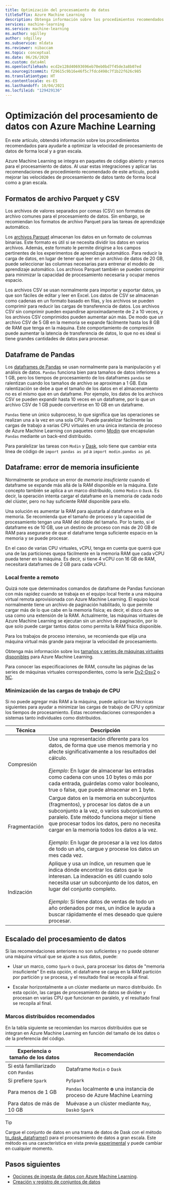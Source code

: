 ```yaml
---
title: Optimización del procesamiento de datos
titleSuffix: Azure Machine Learning
description: Obtenga información sobre los procedimientos recomendados para optimizar las velocidades de procesamiento de datos y qué integraciones admite Azure Machine Learning para el procesamiento de datos a gran escala.
services: machine-learning
ms.service: machine-learning
ms.author: sgilley
author: sdgilley
ms.subservice: mldata
ms.reviewer: nibaccam
ms.topic: conceptual
ms.date: 06/26/2020
ms.custom: data4ml
ms.openlocfilehash: ecd2e128d40693696eb70eb0bd7f45de3a8b07ed
ms.sourcegitcommit: f29615c9b16e46f5c7fdcd498c7f1b22f626c985
ms.translationtype: HT
ms.contentlocale: es-ES
ms.lasthandoff: 10/04/2021
ms.locfileid: "129429136"
---
```

# <a name="optimize-data-processing-with-azure-machine-learning"></a>Optimización del procesamiento de datos con Azure Machine Learning

En este artículo, obtendrá información sobre los procedimientos recomendados para ayudarle a optimizar la velocidad de procesamiento de datos de forma local y a gran escala.

Azure Machine Learning se integra en paquetes de código abierto y marcos para el procesamiento de datos. Al usar estas integraciones y aplicar las recomendaciones de procedimiento recomendado de este artículo, podrá mejorar las velocidades de procesamiento de datos tanto de forma local como a gran escala.

## <a name="parquet-and-csv-file-formats"></a>Formatos de archivo Parquet y CSV

Los archivos de valores separados por comas (CSV) son formatos de archivo comunes para el procesamiento de datos. Sin embargo, se recomiendan los formatos de archivo Parquet para las tareas de aprendizaje automático.

Los [archivos Parquet](https://parquet.apache.org/) almacenan los datos en un formato de columnas binarias. Este formato es útil si se necesita dividir los datos en varios archivos. Además, este formato le permite dirigirse a los campos pertinentes de los experimentos de aprendizaje automático. Para reducir la carga de datos, en lugar de tener que leer en un archivo de datos de 20 GB, puede seleccionar las columnas necesarias para entrenar el modelo de aprendizaje automático. Los archivos Parquet también se pueden comprimir para minimizar la capacidad de procesamiento necesaria y ocupar menos espacio.

Los archivos CSV se usan normalmente para importar y exportar datos, ya que son fáciles de editar y leer en Excel. Los datos de CSV se almacenan como cadenas en un formato basado en filas, y los archivos se pueden comprimir para reducir las cargas de transferencia de datos. Los archivos CSV sin comprimir pueden expandirse aproximadamente de 2 a 10 veces, y los archivos CSV comprimidos pueden aumentar aún más. De modo que un archivo CSV de 5 GB en la memoria se expande fácilmente hasta los 8 GB de RAM que tenga en la máquina. Este comportamiento de compresión puede aumentar la latencia de transferencia de datos, lo que no es ideal si tiene grandes cantidades de datos para procesar. 

## <a name="pandas-dataframe"></a>Dataframe de Pandas

Los [dataframes de Pandas](https://pandas.pydata.org/pandas-docs/stable/getting_started/overview.html) se usan normalmente para la manipulación y el análisis de datos. `Pandas` funciona bien para tamaños de datos inferiores a 1 GB, pero los tiempos de procesamiento de los dataframes `pandas` se ralentizan cuando los tamaños de archivo se aproximan a 1 GB. Esta ralentización se debe a que el tamaño de los datos en el almacenamiento no es el mismo que en un dataframe. Por ejemplo, los datos de los archivos CSV se pueden expandir hasta 10 veces en un dataframe, por lo que un archivo CSV de 1 GB puede convertirse en 10 GB en un dataframe.

`Pandas` tiene un único subproceso, lo que significa que las operaciones se realizan una a la vez en una sola CPU. Puede paralelizar fácilmente las cargas de trabajo a varias CPU virtuales en una única instancia de proceso de Azure Machine Learning con paquetes como [Modin](https://modin.readthedocs.io/en/latest/) que encapsulan `Pandas` mediante un back-end distribuido.

Para paralelizar las tareas con `Modin` y [Dask](https://dask.org), solo tiene que cambiar esta línea de código de `import pandas as pd` a `import modin.pandas as pd`.

## <a name="dataframe-out-of-memory-error"></a>Dataframe: error de memoria insuficiente 

Normalmente se produce un error de *memoria insuficiente* cuando el dataframe se expande más allá de la RAM disponible en la máquina. Este concepto también se aplica a un marco distribuido, como `Modin` o `Dask`.  Es decir, la operación intenta cargar el dataframe en la memoria de cada nodo del clúster, pero no hay suficiente RAM disponible para ello.

Una solución es aumentar la RAM para ajustarla al dataframe en la memoria. Se recomienda que el tamaño de proceso y la capacidad de procesamiento tengan una RAM del doble del tamaño. Por lo tanto, si el dataframe es de 10 GB, use un destino de proceso con más de 20 GB de RAM para asegurarse de que el dataframe tenga suficiente espacio en la memoria y se puede procesar. 

En el caso de varias CPU virtuales, vCPU, tenga en cuenta que querrá que una de las particiones quepa fácilmente en la memoria RAM que cada vCPU pueda tener en la máquina. Es decir, si tiene 4 vCPU con 16 GB de RAM, necesitará dataframes de 2 GB para cada vCPU.

### <a name="local-vs-remote"></a>Local frente a remoto

Quizá note que determinados comandos de dataframe de Pandas funcionan con más rapidez cuando se trabaja en el equipo local frente a una máquina virtual remota aprovisionada con Azure Machine Learning. El equipo local normalmente tiene un archivo de paginación habilitado, lo que permite cargar más de lo que cabe en la memoria física; es decir, el disco duro se usa como una extensión de la RAM. Actualmente, las máquinas virtuales de Azure Machine Learning se ejecutan sin un archivo de paginación, por lo que solo puede cargar tantos datos como permita la RAM física disponible. 

Para los trabajos de proceso intensivo, se recomienda que elija una máquina virtual más grande para mejorar la velocidad de procesamiento.

Obtenga más información sobre los [tamaños y series de máquinas virtuales disponibles](concept-compute-target.md#supported-vm-series-and-sizes) para Azure Machine Learning. 

Para conocer las especificaciones de RAM, consulte las páginas de las series de máquinas virtuales correspondientes, como la serie [Dv2-Dsv2](../virtual-machines/dv2-dsv2-series-memory.md) o [NC](../virtual-machines/nc-series.md).

### <a name="minimize-cpu-workloads"></a>Minimización de las cargas de trabajo de CPU

Si no puede agregar más RAM a la máquina, puede aplicar las técnicas siguientes para ayudar a minimizar las cargas de trabajo de CPU y optimizar los tiempos de procesamiento. Estas recomendaciones corresponden a sistemas tanto individuales como distribuidos.

Técnica | Descripción
----|----
Compresión | Use una representación diferente para los datos, de forma que use menos memoria y no afecte significativamente a los resultados del cálculo.<br><br>*Ejemplo*: En lugar de almacenar las entradas como cadena con unos 10 bytes o más por cada entrada, guárdelas como valor booleano, true o false, que puede almacenar en 1 byte.
Fragmentación | Cargue datos en la memoria en subconjuntos (fragmentos), y procesar los datos de a un subconjunto a la vez, o varios subconjuntos en paralelo. Este método funciona mejor si tiene que procesar todos los datos, pero no necesita cargar en la memoria todos los datos a la vez. <br><br>*Ejemplo*: En lugar de procesar a la vez los datos de todo un año, cargue y procese los datos un mes cada vez.
Indización | Aplique y usa un índice, un resumen que le indica dónde encontrar los datos que le interesan. La indexación es útil cuando solo necesita usar un subconjunto de los datos, en lugar del conjunto completo.<br><br>*Ejemplo*: Si tiene datos de ventas de todo un año ordenados por mes, un índice le ayuda a buscar rápidamente el mes deseado que quiere procesar.

## <a name="scale-data-processing"></a>Escalado del procesamiento de datos

Si las recomendaciones anteriores no son suficientes y no puede obtener una máquina virtual que se ajuste a sus datos, puede: 

* Usar un marco, como `Spark` o `Dask`, para procesar los datos de "memoria insuficiente" En esta opción, el dataframe se carga en la RAM partición por partición y se procesa, y el resultado final se recopila al final.  

* Escalar horizontalmente a un clúster mediante un marco distribuido. En esta opción, las cargas de procesamiento de datos se dividen y procesan en varias CPU que funcionan en paralelo, y el resultado final se recopila al final.

### <a name="recommended-distributed-frameworks"></a>Marcos distribuidos recomendados

En la tabla siguiente se recomiendan los marcos distribuidos que se integran en Azure Machine Learning en función del tamaño de los datos o de la preferencia del código.

Experiencia o tamaño de los datos | Recomendación
------|------
Si está familiarizado con `Pandas`| Dataframe `Modin` o `Dask`
Si prefiere `Spark` | `PySpark`
Para menos de 1 GB | `Pandas` localmente **o** una instancia de proceso de Azure Machine Learning
Para datos de más de 10 GB| Muévase a un clúster mediante `Ray`, `Dask`o `Spark`

> [!TIP]
> Cargue el conjunto de datos en una trama de datos de Dask con el método [to_dask_dataframe()](/python/api/azureml-core/azureml.data.tabulardataset#to-dask-dataframe-sample-size-10000--dtypes-none--on-error--null---out-of-range-datetime--null--) para el procesamiento de datos a gran escala. Este método es una característica en vista previa [experimental](/python/api/overview/azure/ml/#stable-vs-experimental) y puede cambiar en cualquier momento.

## <a name="next-steps"></a>Pasos siguientes

* [Opciones de ingesta de datos con Azure Machine Learning](concept-data-ingestion.md).
* [Creación y registro de conjuntos de datos](how-to-create-register-datasets.md)
